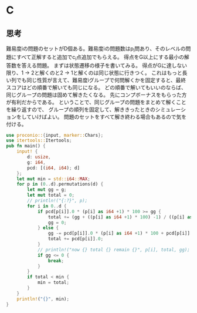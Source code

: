 # C
## 思考
難易度iの問題のセットがD個ある。難易度iの問題数はp<sub>i</sub>問あり、そのレベルの問題にすべて正解すると追加でc<sub>i</sub>点追加でもらえる。
得点をG以上にする最小の解答数を答える問題。
まずは状態遷移の様子を書いてみる。
得点がGに達しない限り、1 -> 2と解くのと2 -> 1と解くのは同じ状態に行きつく。
これはもっと長い列でも同じ性質が言えて、難易度iグループで何問解くかを固定すると、最終スコアはどの順番で解いても同じになる。
どの順番で解いてもいいのならば、同じグループの問題は固めて解きたくなる。
先にコンプボーナスをもらった方が有利だからである。
ということで、同じグループの問題をまとめて解くことを繰り返すので、
グループの順列を固定して、解ききったときのシミュレーションをしていけばよい。
問題のセットをすべて解き終わる場合もあるので気を付ける。
```rust
use proconio::{input, marker::Chars};
use itertools::Itertools;
pub fn main() {
    input! {
        d: usize,
        g: i64,
        pcd: [(i64, i64); d]
    };
    let mut min = std::i64::MAX;
    for p in (0..d).permutations(d) {
        let mut gg = g;
        let mut total = 0;
        // println!("{:?}", p);
        for i in 0..d {
            if pcd[p[i]].0 * (p[i] as i64 +1) * 100 >= gg {
                total += (gg + ((p[i] as i64 +1) * 100) -1) / ((p[i] as i64 +1) * 100);
                gg = 0;
            } else {
                gg -= pcd[p[i]].0 * (p[i] as i64 +1) * 100 + pcd[p[i]].1;
                total += pcd[p[i]].0;
            }
            // println!("now {} total {} remain {}", p[i], total, gg);
            if gg <= 0 {
                break;
            }
        }
        if total < min {
            min = total;
        }
    }
    println!("{}", min);
}
```